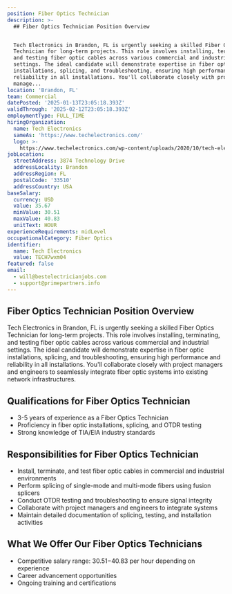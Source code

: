 ```yaml
---
position: Fiber Optics Technician
description: >-
  ## Fiber Optics Technician Position Overview


  Tech Electronics in Brandon, FL is urgently seeking a skilled Fiber Optics
  Technician for long-term projects. This role involves installing, terminating,
  and testing fiber optic cables across various commercial and industrial
  settings. The ideal candidate will demonstrate expertise in fiber optic
  installations, splicing, and troubleshooting, ensuring high performance and
  reliability in all installations. You'll collaborate closely with project
  manage...
location: 'Brandon, FL'
team: Commercial
datePosted: '2025-01-13T23:05:18.393Z'
validThrough: '2025-02-12T23:05:18.393Z'
employmentType: FULL_TIME
hiringOrganization:
  name: Tech Electronics
  sameAs: 'https://www.techelectronics.com/'
  logo: >-
    https://www.techelectronics.com/wp-content/uploads/2020/10/tech-electronics-logo.png
jobLocation:
  streetAddress: 3874 Technology Drive
  addressLocality: Brandon
  addressRegion: FL
  postalCode: '33510'
  addressCountry: USA
baseSalary:
  currency: USD
  value: 35.67
  minValue: 30.51
  maxValue: 40.83
  unitText: HOUR
experienceRequirements: midLevel
occupationalCategory: Fiber Optics
identifier:
  name: Tech Electronics
  value: TECH7wxm04
featured: false
email:
  - will@bestelectricianjobs.com
  - support@primepartners.info
---
```




## Fiber Optics Technician Position Overview

Tech Electronics in Brandon, FL is urgently seeking a skilled Fiber Optics Technician for long-term projects. This role involves installing, terminating, and testing fiber optic cables across various commercial and industrial settings. The ideal candidate will demonstrate expertise in fiber optic installations, splicing, and troubleshooting, ensuring high performance and reliability in all installations. You'll collaborate closely with project managers and engineers to seamlessly integrate fiber optic systems into existing network infrastructures.

## Qualifications for Fiber Optics Technician

- 3-5 years of experience as a Fiber Optics Technician
- Proficiency in fiber optic installations, splicing, and OTDR testing
- Strong knowledge of TIA/EIA industry standards

## Responsibilities for Fiber Optics Technician

- Install, terminate, and test fiber optic cables in commercial and industrial environments
- Perform splicing of single-mode and multi-mode fibers using fusion splicers
- Conduct OTDR testing and troubleshooting to ensure signal integrity
- Collaborate with project managers and engineers to integrate systems
- Maintain detailed documentation of splicing, testing, and installation activities

## What We Offer Our Fiber Optics Technicians

- Competitive salary range: $30.51-$40.83 per hour depending on experience
- Career advancement opportunities
- Ongoing training and certifications
